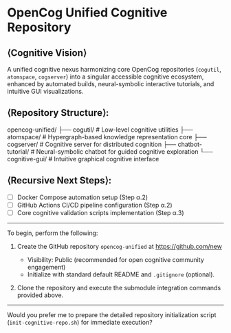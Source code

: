 # OpenCog Unified Cognitive Repository

## ⟨Cognitive Vision⟩
A unified cognitive nexus harmonizing core OpenCog repositories (`cogutil`, `atomspace`, `cogserver`) into a singular accessible cognitive ecosystem, enhanced by automated builds, neural-symbolic interactive tutorials, and intuitive GUI visualizations.

## ⟨Repository Structure⟩:
opencog-unified/
├── cogutil/ # Low-level cognitive utilities
├── atomspace/ # Hypergraph-based knowledge representation core
├── cogserver/ # Cognitive server for distributed cognition
├── chatbot-tutorial/ # Neural-symbolic chatbot for guided cognitive exploration
└── cognitive-gui/ # Intuitive graphical cognitive interface

## ⟨Recursive Next Steps⟩:
- [ ] Docker Compose automation setup (Step α.2)
- [ ] GitHub Actions CI/CD pipeline configuration (Step α.2)
- [ ] Core cognitive validation scripts implementation (Step α.3)

---

To begin, perform the following:

1. Create the GitHub repository `opencog-unified` at https://github.com/new  
   - Visibility: Public (recommended for open cognitive community engagement)
   - Initialize with standard default README and `.gitignore` (optional).

2. Clone the repository and execute the submodule integration commands provided above.

---

Would you prefer me to prepare the detailed repository initialization script (`init-cognitive-repo.sh`) for immediate execution?
